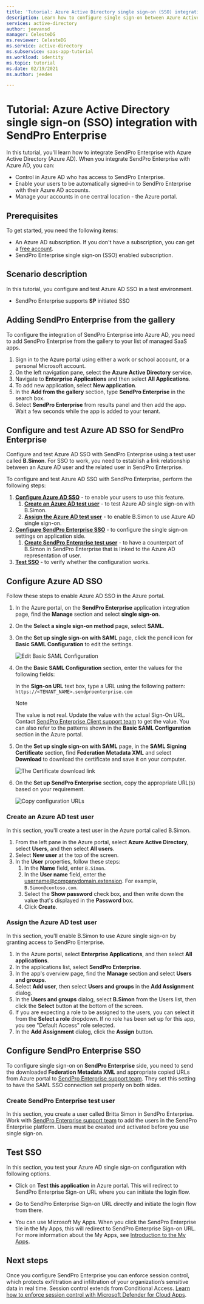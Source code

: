 ```yaml
---
title: 'Tutorial: Azure Active Directory single sign-on (SSO) integration with SendPro Enterprise | Microsoft Docs'
description: Learn how to configure single sign-on between Azure Active Directory and SendPro Enterprise.
services: active-directory
author: jeevansd
manager: CelesteDG
ms.reviewer: CelesteDG
ms.service: active-directory
ms.subservice: saas-app-tutorial
ms.workload: identity
ms.topic: tutorial
ms.date: 02/19/2021
ms.author: jeedes

---
```


# Tutorial: Azure Active Directory single sign-on (SSO) integration with SendPro Enterprise

In this tutorial, you'll learn how to integrate SendPro Enterprise with Azure Active Directory (Azure AD). When you integrate SendPro Enterprise with Azure AD, you can:

* Control in Azure AD who has access to SendPro Enterprise.
* Enable your users to be automatically signed-in to SendPro Enterprise with their Azure AD accounts.
* Manage your accounts in one central location - the Azure portal.

## Prerequisites

To get started, you need the following items:

* An Azure AD subscription. If you don't have a subscription, you can get a [free account](https://azure.microsoft.com/free/).
* SendPro Enterprise single sign-on (SSO) enabled subscription.

## Scenario description

In this tutorial, you configure and test Azure AD SSO in a test environment.

* SendPro Enterprise supports **SP** initiated SSO

## Adding SendPro Enterprise from the gallery

To configure the integration of SendPro Enterprise into Azure AD, you need to add SendPro Enterprise from the gallery to your list of managed SaaS apps.

1. Sign in to the Azure portal using either a work or school account, or a personal Microsoft account.
1. On the left navigation pane, select the **Azure Active Directory** service.
1. Navigate to **Enterprise Applications** and then select **All Applications**.
1. To add new application, select **New application**.
1. In the **Add from the gallery** section, type **SendPro Enterprise** in the search box.
1. Select **SendPro Enterprise** from results panel and then add the app. Wait a few seconds while the app is added to your tenant.


## Configure and test Azure AD SSO for SendPro Enterprise

Configure and test Azure AD SSO with SendPro Enterprise using a test user called **B.Simon**. For SSO to work, you need to establish a link relationship between an Azure AD user and the related user in SendPro Enterprise.

To configure and test Azure AD SSO with SendPro Enterprise, perform the following steps:

1. **[Configure Azure AD SSO](#configure-azure-ad-sso)** - to enable your users to use this feature.
    1. **[Create an Azure AD test user](#create-an-azure-ad-test-user)** - to test Azure AD single sign-on with B.Simon.
    1. **[Assign the Azure AD test user](#assign-the-azure-ad-test-user)** - to enable B.Simon to use Azure AD single sign-on.
1. **[Configure SendPro Enterprise SSO](#configure-sendpro-enterprise-sso)** - to configure the single sign-on settings on application side.
    1. **[Create SendPro Enterprise test user](#create-sendpro-enterprise-test-user)** - to have a counterpart of B.Simon in SendPro Enterprise that is linked to the Azure AD representation of user.
1. **[Test SSO](#test-sso)** - to verify whether the configuration works.

## Configure Azure AD SSO

Follow these steps to enable Azure AD SSO in the Azure portal.

1. In the Azure portal, on the **SendPro Enterprise** application integration page, find the **Manage** section and select **single sign-on**.
1. On the **Select a single sign-on method** page, select **SAML**.
1. On the **Set up single sign-on with SAML** page, click the pencil icon for **Basic SAML Configuration** to edit the settings.

   ![Edit Basic SAML Configuration](common/edit-urls.png)

1. On the **Basic SAML Configuration** section, enter the values for the following fields:

    In the **Sign-on URL** text box, type a URL using the following pattern:
    `https://<TENANT_NAME>.sendproenterprise.com`

	> [!NOTE]
	> The value is not real. Update the value with the actual Sign-On URL. Contact [SendPro Enterprise Client support team](https://www.pitneybowes.com/us/support.html) to get the value. You can also refer to the patterns shown in the **Basic SAML Configuration** section in the Azure portal.

1. On the **Set up single sign-on with SAML** page, in the **SAML Signing Certificate** section,  find **Federation Metadata XML** and select **Download** to download the certificate and save it on your computer.

	![The Certificate download link](common/metadataxml.png)

1. On the **Set up SendPro Enterprise** section, copy the appropriate URL(s) based on your requirement.

	![Copy configuration URLs](common/copy-configuration-urls.png)
### Create an Azure AD test user

In this section, you'll create a test user in the Azure portal called B.Simon.

1. From the left pane in the Azure portal, select **Azure Active Directory**, select **Users**, and then select **All users**.
1. Select **New user** at the top of the screen.
1. In the **User** properties, follow these steps:
   1. In the **Name** field, enter `B.Simon`.  
   1. In the **User name** field, enter the username@companydomain.extension. For example, `B.Simon@contoso.com`.
   1. Select the **Show password** check box, and then write down the value that's displayed in the **Password** box.
   1. Click **Create**.

### Assign the Azure AD test user

In this section, you'll enable B.Simon to use Azure single sign-on by granting access to SendPro Enterprise.

1. In the Azure portal, select **Enterprise Applications**, and then select **All applications**.
1. In the applications list, select **SendPro Enterprise**.
1. In the app's overview page, find the **Manage** section and select **Users and groups**.
1. Select **Add user**, then select **Users and groups** in the **Add Assignment** dialog.
1. In the **Users and groups** dialog, select **B.Simon** from the Users list, then click the **Select** button at the bottom of the screen.
1. If you are expecting a role to be assigned to the users, you can select it from the **Select a role** dropdown. If no role has been set up for this app, you see "Default Access" role selected.
1. In the **Add Assignment** dialog, click the **Assign** button.

## Configure SendPro Enterprise SSO

To configure single sign-on on **SendPro Enterprise** side, you need to send the downloaded **Federation Metadata XML** and appropriate copied URLs from Azure portal to [SendPro Enterprise support team](https://www.pitneybowes.com/us/support.html). They set this setting to have the SAML SSO connection set properly on both sides.

### Create SendPro Enterprise test user

In this section, you create a user called Britta Simon in SendPro Enterprise. Work with [SendPro Enterprise support team](https://www.pitneybowes.com/us/support.html) to add the users in the SendPro Enterprise platform. Users must be created and activated before you use single sign-on.

## Test SSO 

In this section, you test your Azure AD single sign-on configuration with following options. 

* Click on **Test this application** in Azure portal. This will redirect to SendPro Enterprise Sign-on URL where you can initiate the login flow. 

* Go to SendPro Enterprise Sign-on URL directly and initiate the login flow from there.

* You can use Microsoft My Apps. When you click the SendPro Enterprise tile in the My Apps, this will redirect to SendPro Enterprise Sign-on URL. For more information about the My Apps, see [Introduction to the My Apps](https://support.microsoft.com/account-billing/sign-in-and-start-apps-from-the-my-apps-portal-2f3b1bae-0e5a-4a86-a33e-876fbd2a4510).


## Next steps

Once you configure SendPro Enterprise you can enforce session control, which protects exfiltration and infiltration of your organization’s sensitive data in real time. Session control extends from Conditional Access. [Learn how to enforce session control with Microsoft Defender for Cloud Apps](/cloud-app-security/proxy-deployment-any-app).
